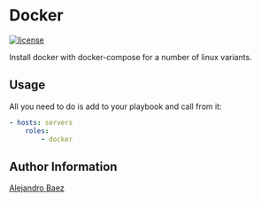 Docker
=========
[![license][2i]][2p]

Install docker with docker-compose for a number of linux variants.

Usage
-----

All you need to do is add to your playbook and call from it:

``` yaml
- hosts: servers
    roles:
        - docker
```

Author Information
------------------

[Alejandro Baez][1]

[1]: https://keybase.io/baez
[2i]: https://img.shields.io/badge/license-BSD_2-blue.svg
[2p]: ./LICENSE
